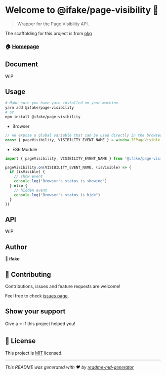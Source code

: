 # Welcome to @ifake/page-visibility 👋

> Wrapper for the Page Visibility API.

The scaffolding for this project is from [pkg](https://github.com/ifakejs/pkg)

### 🏠 [Homepage](https://github.com/ifakejs/page-visibility)

## Document
WIP

## Usage
```sh
# Make sure you have yarn installed on your machine.
yarn add @ifake/page-visibility
# or
npm install @ifake/page-visibility
```
- Browser

```js
// We expose a global variable that can be used directly in the browser.
const { pageVisibility, VISIBILITY_EVENT_NAME } = window.IFPageVisible
```

- ES6 Module

```js
import { pageVisibility, VISIBILITY_EVENT_NAME } from '@ifake/page-visibility'
```

```js
pageVisibility.on(VISIBILITY_EVENT_NAME, (isVisible) => {
  if (isVisible) {
    // show event
    console.log("Browser's status is showing")
  } else {
    // hidden event
    console.log("Browser's status is hide")
  }
})
```

## API
WIP

## Author

👤 **ifake**

## 🤝 Contributing

Contributions, issues and feature requests are welcome!

Feel free to check [issues page](https://github.com/ifakejs/page-visibility/issues).

## Show your support

Give a ⭐️ if this project helped you!

## 📝 License

This project is [MIT](https://github.com/ifakejs/page-visibility/blob/master/LICENSE) licensed.

***
_This README was generated with ❤️ by [readme-md-generator](https://github.com/kefranabg/readme-md-generator)_
